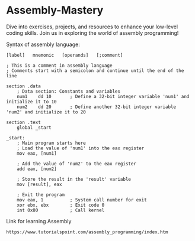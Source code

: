 # Assembly-Mastery
Dive into exercises, projects, and resources to enhance your low-level coding skills. Join us in exploring the world of assembly programming!


Syntax of assembly language:
```
[label]   mnemonic   [operands]   [;comment]
```

```
; This is a comment in assembly language
; Comments start with a semicolon and continue until the end of the line

section .data
    ; Data section: Constants and variables
    num1    dd 10       ; Define a 32-bit integer variable 'num1' and initialize it to 10
    num2    dd 20       ; Define another 32-bit integer variable 'num2' and initialize it to 20

section .text
    global _start

_start:
    ; Main program starts here
    ; Load the value of 'num1' into the eax register
    mov eax, [num1]

    ; Add the value of 'num2' to the eax register
    add eax, [num2]

    ; Store the result in the 'result' variable
    mov [result], eax

    ; Exit the program
    mov eax, 1          ; System call number for exit
    xor ebx, ebx        ; Exit code 0
    int 0x80            ; Call kernel
```
Link for learning Assembly
```
https://www.tutorialspoint.com/assembly_programming/index.htm
```


